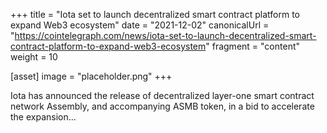+++
title = "Iota set to launch decentralized smart contract platform to expand Web3 ecosystem"
date = "2021-12-02"
canonicalUrl = "https://cointelegraph.com/news/iota-set-to-launch-decentralized-smart-contract-platform-to-expand-web3-ecosystem"
fragment = "content"
weight = 10

[asset]
    image = "placeholder.png"
+++

Iota has announced the release of decentralized layer-one smart contract 
network Assembly, and accompanying ASMB token, in a bid to accelerate the 
expansion...
